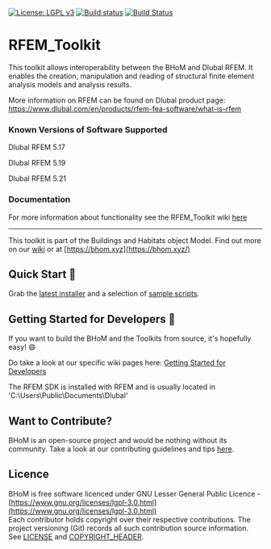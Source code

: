 
[![License: LGPL v3](https://img.shields.io/badge/License-LGPL%20v3-blue.svg)](https://www.gnu.org/licenses/lgpl-3.0) [![Build status](https://ci.appveyor.com/api/projects/status/ja0l9sovnk48cf31/branch/master?svg=true)](https://ci.appveyor.com/api/projects/status/rfem_toolkit/branch/master) [![Build Status](https://dev.azure.com/BHoMBot/BHoM/_apis/build/status/RFEM_Toolkit/RFEM_Toolkit.CheckCore?branchName=master)](https://dev.azure.com/BHoMBot/BHoM/_build/latest?definitionId=186&branchName=master)


# RFEM_Toolkit

This toolkit allows interoperability between the BHoM and Dlubal RFEM. It enables the creation, manipulation and reading of structural finite element analysis models and analysis results.

More information on RFEM can be found on Dlubal product page:
https://www.dlubal.com/en/products/rfem-fea-software/what-is-rfem


### Known Versions of Software Supported
Dlubal RFEM 5.17

Dlubal RFEM 5.19

Dlubal RFEM 5.21


### Documentation
For more information about functionality see the RFEM_Toolkit wiki [here](https://github.com/BHoM/RFEM_Toolkit/wiki)

---
This toolkit is part of the Buildings and Habitats object Model. Find out more on our [wiki](https://github.com/BHoM/documentation/wiki) or at [https://bhom.xyz](https://bhom.xyz/)

## Quick Start 🚀 

Grab the [latest installer](https://bhom.xyz/) and a selection of [sample scripts](https://github.com/BHoM/samples).


## Getting Started for Developers 🤖 

If you want to build the BHoM and the Toolkits from source, it's hopefully easy! 😄 

Do take a look at our specific wiki pages here: [Getting Started for Developers](https://github.com/BHoM/documentation/wiki/Getting-started-for-developers)

The RFEM SDK is installed with RFEM and is usually located in 'C:\Users\Public\Documents\Dlubal'

## Want to Contribute? ##

BHoM is an open-source project and would be nothing without its community. Take a look at our contributing guidelines and tips [here](https://github.com/BHoM/BHoM/blob/master/CONTRIBUTING.md).


## Licence ##

BHoM is free software licenced under GNU Lesser General Public Licence - [https://www.gnu.org/licenses/lgpl-3.0.html](https://www.gnu.org/licenses/lgpl-3.0.html)  
Each contributor holds copyright over their respective contributions.
The project versioning (Git) records all such contribution source information.
See [LICENSE](https://github.com/BHoM/BHoM/blob/master/LICENSE) and [COPYRIGHT_HEADER](https://github.com/BHoM/BHoM/blob/master/COPYRIGHT_HEADER.txt).

